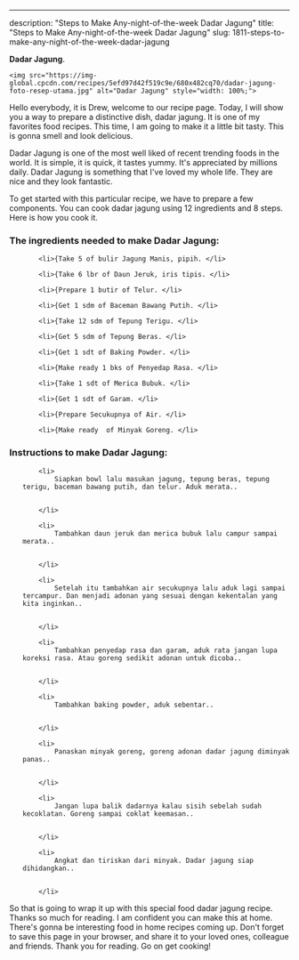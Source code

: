 ---
description: "Steps to Make Any-night-of-the-week Dadar Jagung"
title: "Steps to Make Any-night-of-the-week Dadar Jagung"
slug: 1811-steps-to-make-any-night-of-the-week-dadar-jagung

<p>
	<strong>Dadar Jagung</strong>. 
	
</p>
<p>
	
	<img src="https://img-global.cpcdn.com/recipes/5efd97d42f519c9e/680x482cq70/dadar-jagung-foto-resep-utama.jpg" alt="Dadar Jagung" style="width: 100%;">
	
	
</p>
<p>
	Hello everybody, it is Drew, welcome to our recipe page. Today, I will show you a way to prepare a distinctive dish, dadar jagung. It is one of my favorites food recipes. This time, I am going to make it a little bit tasty. This is gonna smell and look delicious.
</p>
	
<p>
	
</p>
<p>
	Dadar Jagung is one of the most well liked of recent trending foods in the world. It is simple, it is quick, it tastes yummy. It's appreciated by millions daily. Dadar Jagung is something that I've loved my whole life. They are nice and they look fantastic.
</p>

<p>
To get started with this particular recipe, we have to prepare a few components. You can cook dadar jagung using 12 ingredients and 8 steps. Here is how you cook it.
</p>

<h3>The ingredients needed to make Dadar Jagung:</h3>

<ol>
	
		<li>{Take 5 of bulir Jagung Manis, pipih. </li>
	
		<li>{Take 6 lbr of Daun Jeruk, iris tipis. </li>
	
		<li>{Prepare 1 butir of Telur. </li>
	
		<li>{Get 1 sdm of Baceman Bawang Putih. </li>
	
		<li>{Take 12 sdm of Tepung Terigu. </li>
	
		<li>{Get 5 sdm of Tepung Beras. </li>
	
		<li>{Get 1 sdt of Baking Powder. </li>
	
		<li>{Make ready 1 bks of Penyedap Rasa. </li>
	
		<li>{Take 1 sdt of Merica Bubuk. </li>
	
		<li>{Get 1 sdt of Garam. </li>
	
		<li>{Prepare Secukupnya of Air. </li>
	
		<li>{Make ready  of Minyak Goreng. </li>
	
</ol>
<p>
	
</p>

<h3>Instructions to make Dadar Jagung:</h3>

<ol>
	
		<li>
			Siapkan bowl lalu masukan jagung, tepung beras, tepung terigu, baceman bawang putih, dan telur. Aduk merata..
			
			
		</li>
	
		<li>
			Tambahkan daun jeruk dan merica bubuk lalu campur sampai merata..
			
			
		</li>
	
		<li>
			Setelah itu tambahkan air secukupnya lalu aduk lagi sampai tercampur. Dan menjadi adonan yang sesuai dengan kekentalan yang kita inginkan..
			
			
		</li>
	
		<li>
			Tambahkan penyedap rasa dan garam, aduk rata jangan lupa koreksi rasa. Atau goreng sedikit adonan untuk dicoba..
			
			
		</li>
	
		<li>
			Tambahkan baking powder, aduk sebentar..
			
			
		</li>
	
		<li>
			Panaskan minyak goreng, goreng adonan dadar jagung diminyak panas..
			
			
		</li>
	
		<li>
			Jangan lupa balik dadarnya kalau sisih sebelah sudah kecoklatan. Goreng sampai coklat keemasan..
			
			
		</li>
	
		<li>
			Angkat dan tiriskan dari minyak. Dadar jagung siap dihidangkan..
			
			
		</li>
	
</ol>

<p>
	
</p>

<p>
	So that is going to wrap it up with this special food dadar jagung recipe. Thanks so much for reading. I am confident you can make this at home. There's gonna be interesting food in home recipes coming up. Don't forget to save this page in your browser, and share it to your loved ones, colleague and friends. Thank you for reading. Go on get cooking!
</p>
